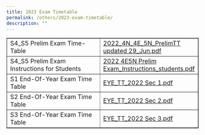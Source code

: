 ```yaml
---
title: 2023 Exam Timetable
permalink: /others/2023-exam-timetable/
description: ""
---
```


<table style="border-collapse: collapse; width: 100%;" border="1">
<tbody>
<tr>
<td style="width: 50%;">S4_S5 Prelim Exam Time-Table</td>
<td style="width: 50%;"><a class="refobj" href="/files/2022_4N_4E_5N_PrelimTT%20updated%2029_Jun.pdf">2022_4N_4E_5N_PrelimTT updated 29_Jun.pdf</a></td>
</tr>
<tr>
<td style="width: 50%;">S4_S5 Prelim Exam Instructions for Students</td>
<td style="width: 50%;"><a class="refobj" href="/files/2022%204E5N%20Prelim%20Exam_Instructions_students.pdf">2022 4E5N Prelim Exam_Instructions_students.pdf</a></td>
</tr>
<tr>
<td style="width: 50%;">S1 End-Of-Year Exam Time Table</td>
<td style="width: 50%;"><a class="refobj" href="/files/EYE_TT_2022%20Sec%201.pdf">EYE_TT_2022 Sec 1.pdf</a></td>
</tr>
<tr>
<td style="width: 50%;">S2 End-Of-Year Exam Time Table</td>
<td style="width: 50%;"><a class="refobj" href="/files/EYE_TT_2022%20Sec%202.pdf">EYE_TT_2022 Sec 2.pdf</a></td>
</tr>
<tr>
<td style="width: 50%;">S3 End-Of-Year Exam Time Table</td>
<td style="width: 50%;"><a class="refobj" href="/files/EYE_TT_2022%20Sec%203.pdf">EYE_TT_2022 Sec 3.pdf</a></td>
</tr>
</tbody>
</table>